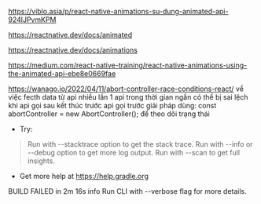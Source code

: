 https://viblo.asia/p/react-native-animations-su-dung-animated-api-924lJPvmKPM

https://reactnative.dev/docs/animated

https://reactnative.dev/docs/animations

https://medium.com/react-native-training/react-native-animations-using-the-animated-api-ebe8e0669fae

https://wanago.io/2022/04/11/abort-controller-race-conditions-react/ 
về việc fecth data từ api nhiều lần 1 api trong thời gian ngắn có thể bị sai lệch khi api gọi sau kết thúc trước api gọi trước 
giải pháp dùng: const abortController = new AbortController(); để theo dõi trạng thái

* Try:
> Run with --stacktrace option to get the stack trace.
> Run with --info or --debug option to get more log output.
> Run with --scan to get full insights.

* Get more help at https://help.gradle.org

BUILD FAILED in 2m 16s
info Run CLI with --verbose flag for more details.